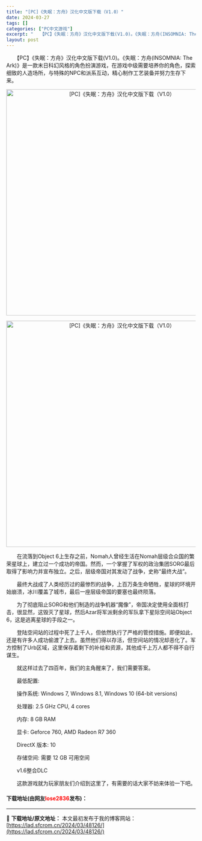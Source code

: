 ```yaml
---
title: "[PC]《失眠：方舟》汉化中文版下载（V1.0）"
date: 2024-03-27
tags: []
categories: ["PC中文游戏"]
excerpt: "　　【PC】《失眠：方舟》汉化中文版下载(V1.0)。《失眠：方舟(INSOMNIA: The Ark)》是一款末日科幻风格的角色扮演游戏，在游戏中级需要培养你的角色，探索细致的人造场所，与特殊的NPC和派系互动，精心制作工艺装备并努力生存下来。 　　在流落到Object 6上生存之前，Nomah人&hellip;"
layout: post
---
```


 <p>　　【PC】《失眠：方舟》汉化中文版下载(V1.0)。《失眠：方舟(INSOMNIA: The Ark)》是一款末日科幻风格的角色扮演游戏，在游戏中级需要培养你的角色，探索细致的人造场所，与特殊的NPC和派系互动，精心制作工艺装备并努力生存下来。</p> <p align="center"><img align="" border="0" src="https://lad.sfcrom.cn/wp-content/uploads/2024/03/20240327_660378178019e.webp" width="600" alt="[PC]《失眠：方舟》汉化中文版下载（V1.0）" /></p> <p align="center"><img align="" border="0" src="https://lad.sfcrom.cn/wp-content/uploads/2024/03/20240327_66037817ddead.webp" width="600" alt="[PC]《失眠：方舟》汉化中文版下载（V1.0）" /></p> <p>　　在流落到Object 6上生存之前，Nomah人曾经生活在Nomah层级合众国的繁荣星球上，建立过一个成功的帝国。然而，一个掌握了军权的政治集团SORG最后取得了影响力并宣布独立。之后，层级帝国对其发动了战争，史称&ldquo;最终大战&rdquo;。</p> <p>　　最终大战成了人类经历过的最惨烈的战争，上百万条生命牺牲，星球的环境开始崩溃，冰川覆盖了城市，最后一座层级帝国的要塞也最终陨落。</p> <p>　　为了彻底阻止SORG和他们制造的战争机器&ldquo;魔像&rdquo;，帝国决定使用全面核打击，很显然，这毁灭了星球，然后Azar将军派剩余的军队拿下星际空间站Object 6，这是逃离星球的手段之一。</p> <p>　　登陆空间站的过程中死了上千人，但依然执行了严格的管控措施。即便如此，还是有许多人成功偷渡了上去。虽然他们得以存活，但空间站的情况却恶化了。军方控制了Urb区域，这里保存着剩下的补给和资源，其他成千上万人都不得不自行谋生。</p> <p>　　就这样过去了四百年，我们的主角醒来了，我们需要答案。</p> <p>　　最低配置:</p> <p>　　操作系统: Windows 7, Windows 8.1, Windows 10 (64-bit versions)</p> <p>　　处理器: 2.5 GHz CPU, 4 cores</p> <p>　　内存: 8 GB RAM</p> <p>　　显卡: Geforce 760, AMD Radeon R7 360</p> <p>　　DirectX 版本: 10</p> <p>　　存储空间: 需要 12 GB 可用空间</p> <p>　　v1.6整合DLC</p> <p>　　这款游戏就为玩家朋友们介绍到这里了，有需要的话大家不妨来体验一下吧。</p> <p><h4>下载地址(由网友<font color="red">lose2836</font>发布)：</h4></p> 

---
📖 **下载地址/原文地址：** 本文最初发布于我的博客网站：[https://lad.sfcrom.cn/2024/03/48126/](https://lad.sfcrom.cn/2024/03/48126/)
